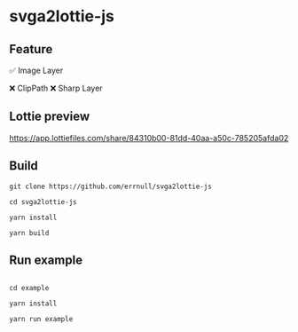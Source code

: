 # svga2lottie-js

## Feature
✅ Image Layer

❌ ClipPath
❌ Sharp Layer

## Lottie preview
https://app.lottiefiles.com/share/84310b00-81dd-40aa-a50c-785205afda02

## Build

```
git clone https://github.com/errnull/svga2lottie-js

cd svga2lottie-js

yarn install

yarn build

```

## Run example

```

cd example

yarn install

yarn run example

```

